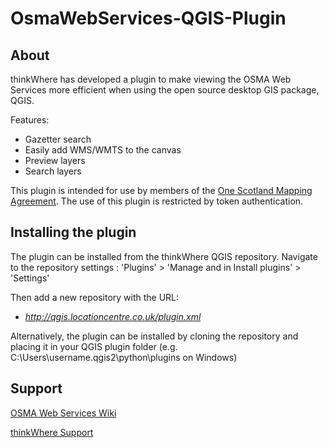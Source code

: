 # OsmaWebServices-QGIS-Plugin

## About 

thinkWhere has developed a plugin to make viewing the OSMA Web Services more efficient when using the open source desktop GIS package, QGIS.

Features:
- Gazetter search
- Easily add WMS/WMTS to the canvas
- Preview layers
- Search layers

This plugin is intended for use by members of the [One Scotland Mapping Agreement](https://www.ordnancesurvey.co.uk/business-and-government/public-sector/mapping-agreements/one-scotland-mapping-agreement.html). The use of this plugin is restricted by token authentication. 

## Installing the plugin

The plugin can be installed from the thinkWhere QGIS repository. Navigate to the repository settings :  'Plugins' > 'Manage and in Install plugins' > 'Settings'  

Then add a new repository with the URL:

- *http://qgis.locationcentre.co.uk/plugin.xml*

Alternatively, the plugin can be installed by cloning the repository and placing it in your QGIS plugin folder (e.g. C:\Users\username\.qgis2\python\plugins on Windows)

## Support

[OSMA Web Services Wiki](http://wms.locationcentre.co.uk/wiki/index.php/OSMA_Web_Services)

[thinkWhere Support](http://support.thinkwhere.com/)



